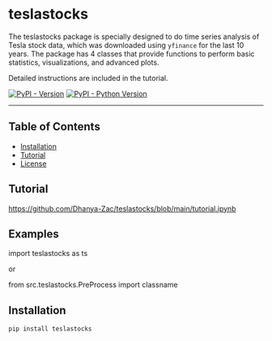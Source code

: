 # teslastocks

The teslastocks package is specially designed to do time series analysis of Tesla stock data, which was downloaded using `yfinance` for the last 10 years. The package has 4 classes that provide functions to perform basic statistics, visualizations, and advanced plots.

Detailed instructions are included in the tutorial.

[![PyPI - Version](https://img.shields.io/pypi/v/teslastocks.svg)](https://pypi.org/project/teslastocks)
[![PyPI - Python Version](https://img.shields.io/pypi/pyversions/teslastocks.svg)](https://pypi.org/project/teslastocks)

-----

## Table of Contents

- [Installation](#installation)
- [Tutorial](#tutorial)
- [License](#license)

## Tutorial

https://github.com/Dhanya-Zac/teslastocks/blob/main/tutorial.ipynb

## Examples

import teslastocks as ts

or

from src.teslastocks.PreProcess import classname

## Installation

```console
pip install teslastocks






